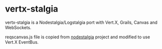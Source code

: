 vertx-stalgia
=============

vertx-stalgia is a Nodestalgia/Logstalgia port with Vert.X, Grails, Canvas and WebSockets.

reqscanvas.js file is copied from [nodestalgia](https://github.com/fcsonline/nodestalgia "nodestalgia")  project and modified to use Vert.X EventBus.
 
